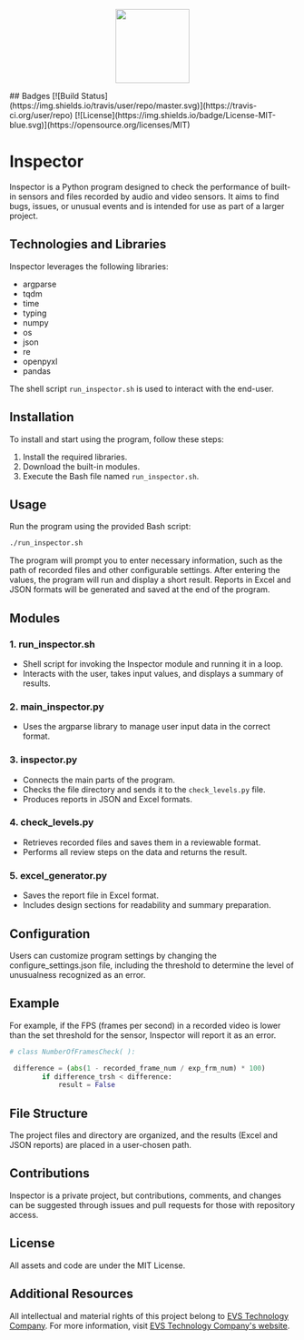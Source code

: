 <p align="center">
    <img src="[https://raw.githubusercontent.com/badges/shields/master/readme-logo.svg?sanitize=true](https://www.canva.com/design/DAF6P-V60Aw/lbescbWWpsgFakFq0xdszA/edit?utm_content=DAF6P-V60Aw&utm_campaign=designshare&utm_medium=link2&utm_source=sharebutton)"
        height="130">
 
</p>
## Badges
[![Build Status](https://img.shields.io/travis/user/repo/master.svg)](https://travis-ci.org/user/repo)
[![License](https://img.shields.io/badge/License-MIT-blue.svg)](https://opensource.org/licenses/MIT)

# Inspector

Inspector is a Python program designed to check the performance of built-in sensors and files recorded by audio and video sensors. It aims to find bugs, issues, or unusual events and is intended for use as part of a larger project.

## Technologies and Libraries

Inspector leverages the following libraries:
- argparse
- tqdm
- time
- typing
- numpy
- os
- json
- re
- openpyxl
- pandas

The shell script `run_inspector.sh` is used to interact with the end-user.

## Installation

To install and start using the program, follow these steps:
1. Install the required libraries.
2. Download the built-in modules.
3. Execute the Bash file named `run_inspector.sh`.

## Usage

Run the program using the provided Bash script:

```bash
./run_inspector.sh
```

The program will prompt you to enter necessary information, such as the path of recorded files and other configurable settings. After entering the values, the program will run and display a short result. Reports in Excel and JSON formats will be generated and saved at the end of the program.

## Modules

### 1. run_inspector.sh

- Shell script for invoking the Inspector module and running it in a loop.
- Interacts with the user, takes input values, and displays a summary of results.

### 2. main_inspector.py

- Uses the argparse library to manage user input data in the correct format.

### 3. inspector.py

- Connects the main parts of the program.
- Checks the file directory and sends it to the `check_levels.py` file.
- Produces reports in JSON and Excel formats.

### 4. check_levels.py

- Retrieves recorded files and saves them in a reviewable format.
- Performs all review steps on the data and returns the result.

### 5. excel_generator.py

- Saves the report file in Excel format.
- Includes design sections for readability and summary preparation.

## Configuration
Users can customize program settings by changing the configure_settings.json file, including the threshold to determine the level of unusualness recognized as an error.

## Example
For example, if the FPS (frames per second) in a recorded video is lower than the set threshold for the sensor, Inspector will report it as an error.

```python
# class NumberOfFramesCheck( ):

 difference = (abs(1 - recorded_frame_num / exp_frm_num) * 100)
        if difference_trsh < difference:
            result = False
```

## File Structure
The project files and directory are organized, and the results (Excel and JSON reports) are placed in a user-chosen path.

## Contributions
Inspector is a private project, but contributions, comments, and changes can be suggested through issues and pull requests for those with repository access.

## License
All assets and code are under the MIT License.

## Additional Resources
All intellectual and material rights of this project belong to [EVS Technology Company](https://www.embeddedvisionsystems.it/). For more information, visit [EVS Technology Company's website](https://www.embeddedvisionsystems.it/).



